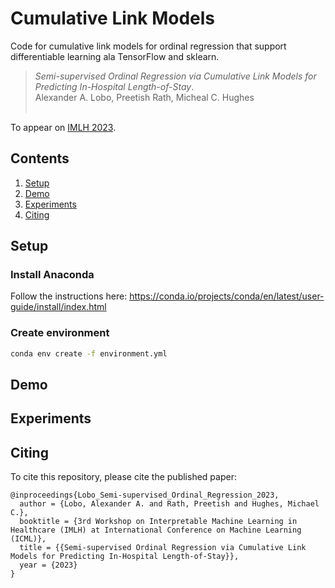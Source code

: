 # Cumulative Link Models
Code for cumulative link models for ordinal regression that support differentiable learning ala TensorFlow and sklearn.

<blockquote>
<p>
<i>Semi-supervised Ordinal Regression via Cumulative Link Models for Predicting In-Hospital Length-of-Stay</i>.
 <br />
Alexander A. Lobo, Preetish Rath, Micheal C. Hughes
 <br />
<!-- (35):1019−1041, 2005. -->
 <br />
<!-- PDF available: <a href="https://www.jmlr.org/papers/volume6/chu05a/chu05a.pdf">https://www.jmlr.org/papers/volume6/chu05a/chu05a.pdf</a> -->
</p>
</blockquote>

To appear on [IMLH 2023](https://sites.google.com/view/imlh2023/home?authuser=1).

## Contents
1. [Setup](#setup)
2. [Demo](#demo)
3. [Experiments](#experiments)
4. [Citing](#citing)

## Setup

### Install Anaconda
Follow the instructions here: https://conda.io/projects/conda/en/latest/user-guide/install/index.html

### Create environment
```sh
conda env create -f environment.yml
```

## Demo

## Experiments

## Citing
To cite this repository, please cite the published paper:
```
@inproceedings{Lobo_Semi-supervised_Ordinal_Regression_2023,
  author = {Lobo, Alexander A. and Rath, Preetish and Hughes, Michael C.},
  booktitle = {3rd Workshop on Interpretable Machine Learning in Healthcare (IMLH) at International Conference on Machine Learning (ICML)},
  title = {{Semi-supervised Ordinal Regression via Cumulative Link Models for Predicting In-Hospital Length-of-Stay}},
  year = {2023}
}
```